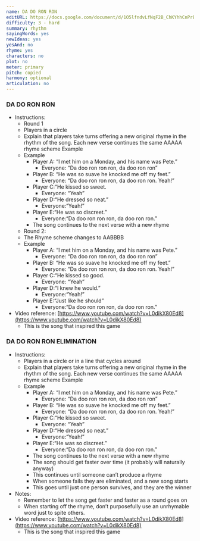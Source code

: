 ```yaml
---
name: DA DO RON RON
editURL: https://docs.google.com/document/d/1O5lfndvLfNqF2B_ChKYhhCnPrB9r8MTcfUCaqrhI58k/edit
difficulty: 3 - hard
summary: rhythm
sayingWords: yes
newIdeas: yes
yesAnd: no
rhyme: yes
characters: no
plot: no
meter: primary
pitch: copied
harmony: optional
articulation: no
---
```


### DA DO RON RON

* Instructions:   
  * Round 1  
  * Players in a circle  
  * Explain that players take turns offering a new original rhyme in the rhythm of the song. Each new verse continues the same AAAAA rhyme scheme Example  
  * Example  
    * Player A: “I met him on a Monday, and his name was Pete.”  
      * Everyone: “Da doo ron ron ron, da doo ron ron”  
    * Player B: “He was so suave he knocked me off my feet.”  
      * Everyone: “Da doo ron ron ron, da doo ron ron. Yeah\!”  
    * Player C:“He kissed so sweet.  
      * Everyone: “Yeah”  
    * Player D:“He dressed so neat.”  
      * Everyone:“Yeah\!”  
    * Player E:“He was so discreet.”  
      * Everyone:“Da doo ron ron ron, da doo ron ron.”  
    * The song continues to the next verse with a new rhyme  
  * Round 2:  
  * The Rhyme scheme changes to AABBBB  
  * Example  
    * Player A: “I met him on a Monday, and his name was Pete.”  
      * Everyone: “Da doo ron ron ron, da doo ron ron”  
    * Player B: “He was so suave he knocked me off my feet.”  
      * Everyone: “Da doo ron ron ron, da doo ron ron. Yeah\!”  
    * Player C:“He kissed so good.  
      * Everyone: “Yeah”  
    * Player D:“I knew he would.”  
      * Everyone:“Yeah\!”  
    * Player E:“Just like he should”  
      * Everyone:“Da doo ron ron ron, da doo ron ron.”  
* Video reference: [https://www.youtube.com/watch?v=L0dikX80Ed8](https://www.youtube.com/watch?v=L0dikX80Ed8)  
  * This is the song that inspired this game

### 

### DA DO RON RON ELIMINATION

* Instructions:   
  * Players in a circle or in a line that cycles around  
  * Explain that players take turns offering a new original rhyme in the rhythm of the song. Each new verse continues the same AAAAA rhyme scheme Example  
  * Example  
    * Player A: “I met him on a Monday, and his name was Pete.”  
      * Everyone: “Da doo ron ron ron, da doo ron ron”  
    * Player B: “He was so suave he knocked me off my feet.”  
      * Everyone: “Da doo ron ron ron, da doo ron ron. Yeah\!”  
    * Player C:“He kissed so sweet.  
      * Everyone: “Yeah”  
    * Player D:“He dressed so neat.”  
      * Everyone:“Yeah\!”  
    * Player E:“He was so discreet.”  
      * Everyone:“Da doo ron ron ron, da doo ron ron.”  
    * The song continues to the next verse with a new rhyme  
    * The song should get faster over time (it probably will naturally anyway)  
    * This continues until someone can’t produce a rhyme  
    * When someone fails they are eliminated, and a new song starts  
    * This goes until just one person survives, and they are the winner  
* Notes:  
  * Remember to let the song get faster and faster as a round goes on  
  * When starting off the rhyme, don’t purposefully use an unrhymable word just to spite others.  
* Video reference: [https://www.youtube.com/watch?v=L0dikX80Ed8](https://www.youtube.com/watch?v=L0dikX80Ed8)  
  * This is the song that inspired this game